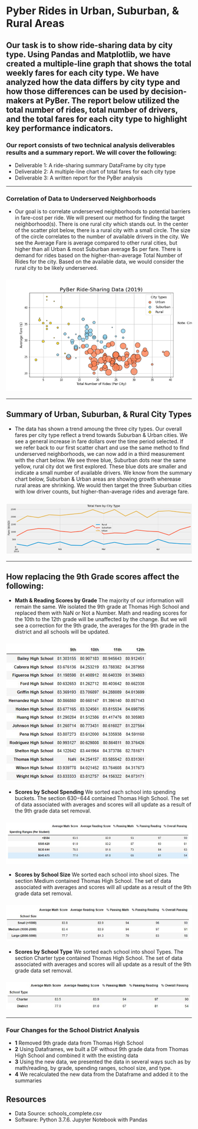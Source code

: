 # Pyber Rides in Urban, Suburban, & Rural Areas

## Our task is to show ride-sharing data by city type. Using Pandas and Matplotlib, we have created a multiple-line graph that shows the total weekly fares for each city type. We have analyzed how the data differs by city type and how those differences can be used by decision-makers at PyBer. The report below utilized the total number of rides, total number of drivers, and the total fares for each city type to highlight key performance indicators.  

### Our report consists of two technical analysis deliverables results and a summary report. We will cover the following:

  - Deliverable 1: A ride-sharing summary DataFrame by city type
  - Deliverable 2: A multiple-line chart of total fares for each city type
  - Deliverable 3: A written report for the PyBer analysis
---
### Correlation of Data to Underserved Neighborhoods 
 -  Our goal is to correlate underserved neighborhoods to potential barriers in fare-cost per ride. We will present our method for finding the target neighborhood(s). There is one rural city which stands out. In the center of the scatter plot below, there is a rural city with a small circle. The size of the circle correlates to the number of available drivers in the city. We see the Average Fare is average compared to other rural cities, but higher than all Urban & most Suburban average $s per fare. There is demand for rides based on the higher-than-average Total Number of Rides for the city. Based on the available data, we would consider the rural city to be likely underserved. 
### ![Fig1](https://github.com/ScottyMacCVC/PyBer_Analysis/blob/main/Resources/Fig1.png)
---

## Summary of Urban, Suburban, & Rural City Types
  - The data has shown a trend amoung the three city types. Our overall fares per city type reflect a trend towards Suburban & Urban cities. We see a general increase in fare dollars over the time period selected. If we refer back to our first scatter chart and use the same method to find underserved neighborhoods, we can now add in a third measurement with the chart below. We see three blue, Suburban dots near the same yellow, rural city dot we first explored. These blue dots are smaller and indicate a small number of available drivers. We know from the summary chart below, Suburban & Urban areas are showing growth wherease rural areas are shrinking. We would then target the three Suburban cities with low driver counts, but higher-than-average rides and average fare. 
### ![PyBer_fare_summary](https://github.com/ScottyMacCVC/PyBer_Analysis/blob/main/analysis/PyBer_fare_summary.PNG)
---

## How replacing the 9th Grade scores affect the following:
   - **Math & Reading Scores by Grade** The majority of our information will remain the same. We isolated the 9th grade at Thomas High School and replaced them with NaN or Not a Number. Math and reading scores for the 10th to the 12th grade will be unaffected by the change. But we will see a correction for the 9th grade, the averages for the 9th grade in the district and all schools will be updated.  
### ![Math and reading scores by grade](https://github.com/ScottyMacCVC/School_District_Analysis/blob/main/Resources/Math%20and%20reading%20scores%20by%20grade.JPG)
  - **Scores by School Spending** We sorted each school into spending buckets. The section $630-$644 contained Thomas High School. The set of data associated with averages and scores will all update as a result of the 9th grade data set removal. 
### ![District Scores & Percentages by Spending Ranges](https://github.com/ScottyMacCVC/School_District_Analysis/blob/main/Resources/District%20Scores%20%26%20Percentages%20by%20Spending%20Ranges.JPG)
  - **Scores by School Size** We sorted each school into shool sizes. The section Medium contained Thomas High School. The set of data associated with averages and scores will all update as a result of the 9th grade data set removal. 
### ![District Scores & Percentages by School Size](https://github.com/ScottyMacCVC/School_District_Analysis/blob/main/Resources/District%20Scores%20%26%20Percentages%20by%20School%20Size.JPG) 
  - **Scores by School Type** We sorted each school into shool Types. The section Charter type contained Thomas High School. The set of data associated with averages and scores will all update as a result of the 9th grade data set removal. 
### ![District Scores & Percentages by School Type](https://github.com/ScottyMacCVC/School_District_Analysis/blob/main/Resources/District%20Scores%20%26%20Percentages%20by%20School%20Type.JPG) 

---
### Four Changes for the School District Analysis
- **1** Removed 9th grade data from Thomas High School 
- **2** Using Dataframes, we built a DF without 9th grade data from Thomas High School and combined it with the existing data 
- **3** Using the new data, we presented the data in several ways such as by math/reading, by grade, spending ranges, school size, and type. 
- **4** We recalculated the new data from the Dataframe and added it to the summaries


## Resources
- Data Source: schools_complete.csv
- Software: Python 3.7.6. Jupyter Notebook with Pandas
